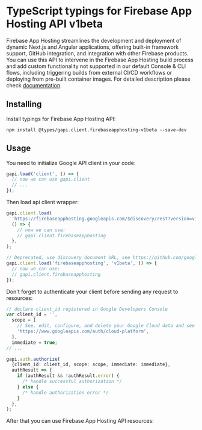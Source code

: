 # TypeScript typings for Firebase App Hosting API v1beta

Firebase App Hosting streamlines the development and deployment of dynamic Next.js and Angular applications, offering built-in framework support, GitHub integration, and integration with other Firebase products. You can use this API to intervene in the Firebase App Hosting build process and add custom functionality not supported in our default Console & CLI flows, including triggering builds from external CI/CD workflows or deploying from pre-built container images.
For detailed description please check [documentation](https://firebase.google.com/docs/app-hosting).

## Installing

Install typings for Firebase App Hosting API:

```
npm install @types/gapi.client.firebaseapphosting-v1beta --save-dev
```

## Usage

You need to initialize Google API client in your code:

```typescript
gapi.load('client', () => {
  // now we can use gapi.client
  // ...
});
```

Then load api client wrapper:

```typescript
gapi.client.load(
  'https://firebaseapphosting.googleapis.com/$discovery/rest?version=v1beta',
  () => {
    // now we can use:
    // gapi.client.firebaseapphosting
  },
);
```

```typescript
// Deprecated, use discovery document URL, see https://github.com/google/google-api-javascript-client/blob/master/docs/reference.md#----gapiclientloadname----version----callback--
gapi.client.load('firebaseapphosting', 'v1beta', () => {
  // now we can use:
  // gapi.client.firebaseapphosting
});
```

Don't forget to authenticate your client before sending any request to resources:

```typescript
// declare client_id registered in Google Developers Console
var client_id = '',
  scope = [
    // See, edit, configure, and delete your Google Cloud data and see the email address for your Google Account.
    'https://www.googleapis.com/auth/cloud-platform',
  ],
  immediate = true;
// ...

gapi.auth.authorize(
  {client_id: client_id, scope: scope, immediate: immediate},
  authResult => {
    if (authResult && !authResult.error) {
      /* handle successful authorization */
    } else {
      /* handle authorization error */
    }
  },
);
```

After that you can use Firebase App Hosting API resources: <!-- TODO: make this work for multiple namespaces -->

```typescript

```
